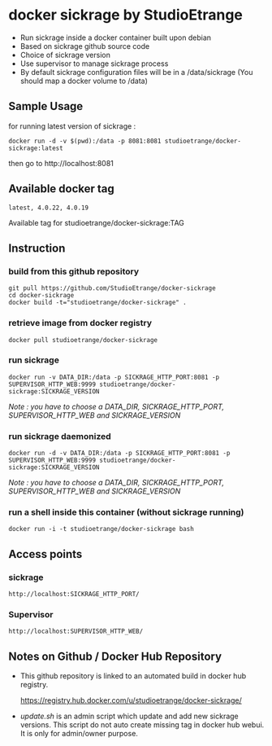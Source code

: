 # docker sickrage by StudioEtrange

* Run sickrage inside a docker container built upon debian
* Based on sickrage github source code
* Choice of sickrage version
* Use supervisor to manage sickrage process
* By default sickrage configuration files will be in a /data/sickrage (You should map a docker volume to /data)


## Sample Usage

for running latest version of sickrage :

	docker run -d -v $(pwd):/data -p 8081:8081 studioetrange/docker-sickrage:latest

then go to http://localhost:8081

## Available docker tag

	latest, 4.0.22, 4.0.19

Available tag for studioetrange/docker-sickrage:TAG

## Instruction

### build from this github repository

	git pull https://github.com/StudioEtrange/docker-sickrage
	cd docker-sickrage
	docker build -t="studioetrange/docker-sickrage" .

### retrieve image from docker registry

	docker pull studioetrange/docker-sickrage

### run sickrage 
	
	docker run -v DATA_DIR:/data -p SICKRAGE_HTTP_PORT:8081 -p SUPERVISOR_HTTP_WEB:9999 studioetrange/docker-sickrage:SICKRAGE_VERSION

_Note : you have to choose a DATA_DIR, SICKRAGE_HTTP_PORT, SUPERVISOR_HTTP_WEB and SICKRAGE_VERSION_

### run sickrage daemonized

	docker run -d -v DATA_DIR:/data -p SICKRAGE_HTTP_PORT:8081 -p SUPERVISOR_HTTP_WEB:9999 studioetrange/docker-sickrage:SICKRAGE_VERSION

_Note : you have to choose a DATA_DIR, SICKRAGE_HTTP_PORT, SUPERVISOR_HTTP_WEB and SICKRAGE_VERSION_

### run a shell inside this container (without sickrage running)

	docker run -i -t studioetrange/docker-sickrage bash

## Access points

### sickrage

	http://localhost:SICKRAGE_HTTP_PORT/

### Supervisor

	http://localhost:SUPERVISOR_HTTP_WEB/

## Notes on Github / Docker Hub Repository

* This github repository is linked to an automated build in docker hub registry.

	https://registry.hub.docker.com/u/studioetrange/docker-sickrage/

* _update.sh_ is an admin script which update and add new sickrage versions. This script do not auto create missing tag in docker hub webui. It is only for admin/owner purpose.
